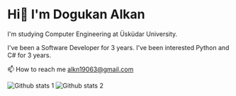 # Hi👋 I'm Dogukan Alkan
<p>I'm studying Computer Engineering at Üsküdar University.</p>
<p>I've been a Software Developer for 3 years. I've been interested Python and C# for 3 years.</p>
<p>📫 How to reach me <a href="mailto:alkn19063@gmail.com">alkn19063@gmail.com</a></p>

![Github stats 1](https://github-readme-stats.vercel.app/api?username=mlh-dgkn&show_icons=true&theme=gradient)
![Github stats 2](https://github-readme-stats.vercel.app/api?username=mlh-dgkn&show_icons=true&theme=radical)
